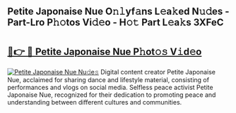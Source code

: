 ## Petite Japonaise Nue O𝚗𝚕yf𝚊ns L𝚎a𝚔ed N𝚞𝚍es - Part-Lro P𝚑𝚘tos Vi𝚍𝚎o - H𝚘𝚝 Part L𝚎a𝚔s 3XFeC

# <h2><a href="http://kf60am.oniu.top/?m=Petite+Japonaise+Nue">🔗👉 🔴 Petite Japonaise Nue P𝚑ot𝚘𝚜 V𝚒d𝚎o</a></h2>

[![Petite Japonaise Nue Nu𝚍e𝚜](https://i.imgur.com/0qMVB7G.gif)](http://kf60am.oniu.top/?m=Petite+Japonaise+Nue)
Digital content creator Petite Japonaise Nue, acclaimed for sharing dance and lifestyle material, consisting of performances and vlogs on social media. Selfless peace activist Petite Japonaise Nue, recognized for their dedication to promoting peace and understanding between different cultures and communities.  
